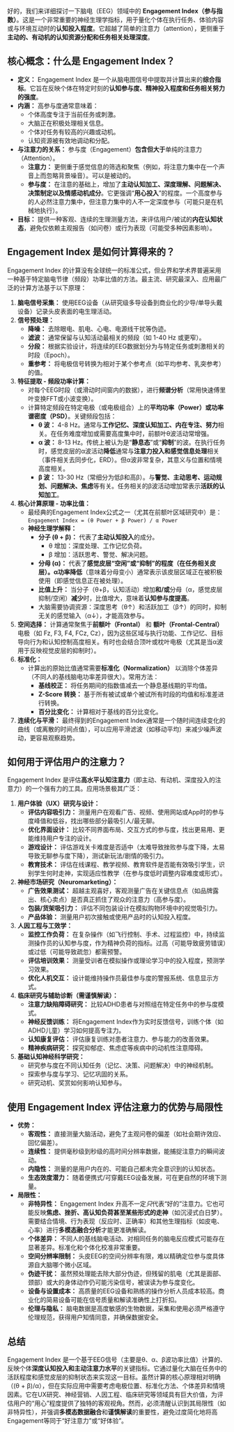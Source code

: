 好的，我们来详细探讨一下脑电（EEG）领域中的 **Engagement Index（参与指数）**。这是一个非常重要的神经生理学指标，用于量化个体在执行任务、体验内容或与环境互动时的**认知投入程度**。它超越了简单的注意力（attention），更侧重于**主动的、有动机的认知资源分配和任务相关处理深度**。

## 核心概念：什么是 Engagement Index？

*   **定义：** Engagement Index 是一个从脑电图信号中提取并计算出来的**综合指标**。它旨在反映个体在特定时刻的**认知参与度、精神投入程度和任务相关努力的强度**。
*   **内涵：** 高参与度通常意味着：
    *   个体高度专注于当前任务或刺激。
    *   大脑正在积极处理相关信息。
    *   个体对任务有较高的兴趣或动机。
    *   认知资源被有效地调动和分配。
*   **与注意力的关系：** 参与度（Engagement）**包含但大于**单纯的注意力（Attention）。
    *   **注意力：** 更侧重于感觉信息的筛选和聚焦（例如，将注意力集中在一个声音上而忽略背景噪音）。可以是被动的。
    *   **参与度：** 在注意的基础上，增加了**主动认知加工、深度理解、问题解决、决策制定以及情感动机成分**。它更强调“**用心投入**”的程度。一个高度参与的人必然注意力集中，但注意力集中的人不一定深度参与（可能只是在机械地执行）。
*   **目标：** 提供一种客观、连续的生理测量方法，来评估用户/被试的**内在认知状态**，避免仅依赖主观报告（如问卷）或行为表现（可能受多种因素影响）。

## Engagement Index 是如何计算得来的？

Engagement Index 的计算没有全球统一的标准公式，但业界和学术界普遍采用一种基于特定脑电节律（频段）功率比值的方法。最主流、研究最深入、应用最广泛的计算方法基于以下原理：

1.  **脑电信号采集：** 使用EEG设备（从研究级多导设备到商业化的少导/单导头戴设备）记录头皮表面的电生理活动。
2.  **信号预处理：**
    *   **降噪：** 去除眼电、肌电、心电、电源线干扰等伪迹。
    *   **滤波：** 通常保留与认知活动最相关的频段（如 1-40 Hz 或更窄）。
    *   **分段：** 根据实验设计，将连续的EEG数据划分为与特定任务或刺激相关的时段（Epoch）。
    *   **重参考：** 将电极信号转换为相对于某个参考点（如平均参考、乳突参考）的值。
3.  **特征提取 - 频段功率计算：**
    *   对每个EEG时段（或滑动时间窗内的数据），进行**频谱分析**（常用快速傅里叶变换FFT或小波变换）。
    *   计算特定频段在特定电极（或电极组合）上的**平均功率（Power）或功率谱密度（PSD）**。关键频段包括：
        *   **θ 波：** 4-8 Hz。通常与**工作记忆、深度认知加工、内在专注、努力**相关。在任务难度增加或需要高度集中时，前额叶θ波活动常增强。
        *   **α 波：** 8-13 Hz。传统上被认为是“**静息态**”或“**抑制**”的波。在执行任务时，感觉皮层的α波活动**降低**通常与**注意力投入和感觉信息处理**相关（事件相关去同步化，ERD）。但α波非常复杂，其意义与位置和情境高度相关。
        *   **β 波：** 13-30 Hz（常细分为低β和高β）。与**警觉、主动思考、运动规划、问题解决、焦虑**等有关。任务相关的β波活动增加常表示**活跃的认知加工**。
4.  **核心计算原理 - 功率比值：**
    *   最经典的Engagement Index公式之一（尤其在前额叶区域研究中）是：
        `Engagement Index = (θ Power + β Power) / α Power`
    *   **神经生理学解释：**
        *   **分子 (θ + β)：** 代表了**主动认知投入**的成分。
            *   θ 增加：深度处理、工作记忆负荷。
            *   β 增加：活跃思考、警觉、解决问题。
        *   **分母 (α)：** 代表了**感觉皮层“空闲”或“抑制”**的程度（在任务相关皮层）。α功率**降低**（意味着分母变小）通常表示该皮层区域正在被积极使用（即感觉信息正在被处理）。
        *   **比值上升：** 当分子（θ+β，认知活动）增加**和/或**分母（α，感觉皮层抑制/空闲）**减少**时，比值增大，意味着**认知参与度提高**。
        *   大脑需要协调资源：深度思考（θ↑）和活跃加工（β↑）的同时，抑制无关的感觉输入（α↓），才能高效参与。
5.  **空间选择：** 计算通常聚焦于**前额叶（Frontal）** 和 **额叶（Frontal-Central）** 电极（如 Fz, F3, F4, FCz, Cz），因为这些区域与执行功能、工作记忆、目标导向行为和认知控制高度相关。有时也会结合顶叶或枕叶电极（尤其是当α波用于反映视觉皮层的抑制时）。
6.  **标准化：**
    *   计算出的原始比值通常需要**标准化（Normalization）** 以消除个体差异（不同人的基线脑电功率差异很大）。常用方法：
        *   **基线校正：** 将任务期间的指数值减去一个静息基线期的平均值。
        *   **Z-Score 转换：** 基于所有被试或单个被试所有时段的均值和标准差进行转换。
        *   **百分比变化：** 计算相对于基线的百分比变化。
7.  **连续化与平滑：** 最终得到的Engagement Index通常是一个随时间连续变化的曲线（或离散的时间点值），可以应用平滑滤波（如移动平均）来减少噪声波动，更容易观察趋势。

## 如何用于评估用户的注意力？

Engagement Index 是评估**高水平认知注意力**（即主动、有动机、深度投入的注意力）的一个强有力的工具。应用场景极其广泛：

1.  **用户体验（UX）研究与设计：**
    *   **评估内容吸引力：** 测量用户在观看广告、视频、使用网站或App时的参与度峰值和低谷，找出哪些部分最吸引人/最无聊。
    *   **优化界面设计：** 比较不同界面布局、交互方式的参与度，找出更易用、更能维持用户专注的设计。
    *   **游戏设计：** 评估游戏关卡难度是否适中（太难导致挫败参与度下降，太易导致无聊参与度下降），测试新玩法/剧情的吸引力。
    *   **教育技术：** 评估在线课程、教学视频、教育软件是否能有效吸引学生，识别学生何时走神，实现适应性教学（在参与度低时调整内容难度或形式）。
2.  **神经市场研究（Neuromarketing）：**
    *   **广告效果测试：** 超越主观喜好，客观测量广告在关键信息点（如品牌露出、核心卖点）是否真正抓住了观众的注意力（高参与度）。
    *   **包装/货架吸引力：** 评估不同包装设计在模拟购物环境中的视觉吸引力。
    *   **产品体验：** 测量用户初次接触或使用产品时的认知投入程度。
3.  **人因工程与工效学：**
    *   **监控工作负荷：** 在复杂操作（如飞行控制、手术、过程监控）中，持续监测操作员的认知参与度，作为精神负荷的指标。过高（可能导致疲劳错误）或过低（可能导致疏忽）都需预警。
    *   **评估培训效果：** 测量受训者在模拟操作或理论学习中的投入程度，预测学习效果。
    *   **优化人机交互：** 设计能维持操作员最佳参与度的警报系统、信息显示方式。
4.  **临床研究与辅助诊断（需谨慎解读）：**
    *   **注意力缺陷障碍研究：** 比较ADHD患者与对照组在特定任务中的参与度模式。
    *   **神经反馈训练：** 将Engagement Index作为实时反馈信号，训练个体（如ADHD儿童）学习如何提高专注力。
    *   **认知康复评估：** 评估康复训练对患者注意力、参与能力的改善效果。
    *   **精神疾病研究：** 探究抑郁症、焦虑症等疾病中的动机性注意障碍。
5.  **基础认知神经科学研究：**
    *   研究参与度在不同认知任务（记忆、决策、问题解决）中的神经机制。
    *   探索参与度与学习、记忆巩固的关系。
    *   研究动机、奖赏如何影响认知参与。

## 使用 Engagement Index 评估注意力的优势与局限性

*   **优势：**
    *   **客观性：** 直接测量大脑活动，避免了主观问卷的偏差（如社会期许效应、回忆偏差）。
    *   **连续性：** 提供毫秒级到秒级的高时间分辨率数据，能捕捉注意力的瞬间波动。
    *   **内隐性：** 测量的是用户内在的、可能自己都未完全意识到的认知状态。
    *   **生态效度潜力：** 随着便携式/可穿戴EEG设备发展，可在更自然的环境下测量。
*   **局限性：**
    *   **非特异性：** Engagement Index 升高不一定*只*代表“好的”注意力。它也可能反映**焦虑、挫折、高认知负荷甚至某些形式的走神**（如沉浸式白日梦）。需要结合情境、行为表现（反应时、正确率）和其他生理指标（如皮电、心率）进行**多模态融合分析**才能更准确解读。
    *   **个体差异：** 不同人的基线脑电活动、对相同任务的脑电反应模式可能存在显著差异。标准化和个体化校准非常重要。
    *   **空间分辨率限制：** 头皮EEG的空间分辨率有限，难以精确定位参与度具体源自大脑哪个微小区域。
    *   **伪迹干扰：** 虽然预处理能去除大部分伪迹，但残留的肌电（尤其是面部、颈部）或大的身体动作仍可能污染信号，被误读为参与度变化。
    *   **设备与设置成本：** 高质量的EEG设备和熟练的操作分析人员成本较高。商业化的简易设备可能在信号质量和解读准确性上打折扣。
    *   **伦理与隐私：** 脑电数据是高度敏感的生物数据，采集和使用必须严格遵守伦理规范，获得用户知情同意，并确保数据安全。

## 总结

Engagement Index 是一个基于EEG信号（主要是θ、α、β波功率比值）计算的、反映个体**深度认知投入和主动注意力水平**的关键指标。它通过量化大脑在任务中的活跃程度和感觉皮层的抑制状态来实现这一目标。虽然计算的核心原理相对明确（(θ + β)/α），但在实际应用中需要考虑电极位置、标准化方法、个体差异和情境因素。它在UX研究、神经营销、人因工程、临床研究等领域具有巨大价值，为评估用户的“用心”程度提供了独特的客观视角。然而，必须清醒认识到其局限性（如非特异性），并强调**多模态数据融合**和**谨慎解读**的重要性，避免过度简化地将高Engagement等同于“好注意力”或“好体验”。
